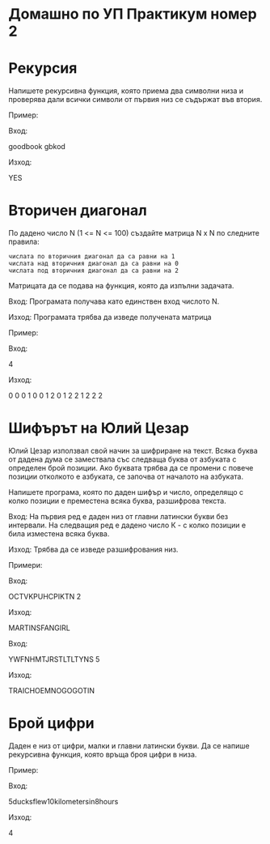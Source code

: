 # Домашно по УП Практикум номер 2

# Рекурсия

Напишете рекурсивна функция, която приема два символни низа и проверява дали всички символи от първия низ се съдържат във втория.

Пример:

Вход:

goodbook gbkod

Изход:

YES

# Вторичен диагонал

По дадено число N (1 <= N <= 100) създайте матрица N x N по следните правила:

    числата по вторичния диагонал да са равни на 1
    числата над вторичния диагонал да са равни на 0
    числата под вторичния диагонал да са равни на 2

Матрицата да се подава на функция, която да изпълни задачата.

Вход: Програмата получава като единствен вход числото N.

Изход: Програмата трябва да изведе получената матрица

Пример:

Вход:

4

Изход:

0 0 0 1 
0 0 1 2 
0 1 2 2 
1 2 2 2 


# Шифърът на Юлий Цезар

Юлий Цезар използвал свой начин за шифриране на текст. Всяка буква от дадена дума се замествала със следваща буква от азбуката с определен брой позиции. Ако буквата трябва да се промени с повече позиции отколкото е азбуката, се започва от началото на азбуката.

Напишете програма, която по даден шифър и число, определящо с колко позиции е преместена всяка буква, разшифрова текста.

Вход: На първия ред е даден низ от главни латински букви без интервали. На следващия ред е дадено число К - с колко позиции е била изместена всяка буква.

Изход: Трябва да се изведе разшифрования низ.

Примери:

Вход:

OCTVKPUHCPIKTN
2

Изход:

MARTINSFANGIRL

Вход:

YWFNHMTJRSTLTLTYNS
5

Изход:

TRAICHOEMNOGOGOTIN

# Брой цифри

Даден е низ от цифри, малки и главни латински букви. Да се напише рекурсивна функция, която връща броя цифри в низа.

Пример:

Вход:

5ducksflew10kilometersin8hours

Изход:

4
